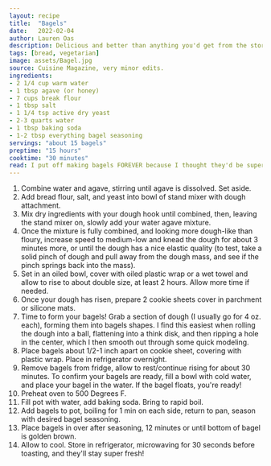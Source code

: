 ```yaml
---
layout: recipe
title:  "Bagels"
date:   2022-02-04
author: Lauren Oas
description: Delicious and better than anything you'd get from the store! 
tags: [bread, vegetarian]
image: assets/Bagel.jpg
source: Cuisine Magazine, very minor edits.
ingredients:
- 2 1/4 cup warm water
- 1 tbsp agave (or honey)
- 7 cups break flour
- 1 tbsp salt
- 1 1/4 tsp active dry yeast
- 2-3 quarts water
- 1 tbsp baking soda
- 1-2 tbsp everything bagel seasoning
servings: "about 15 bagels"
preptime: "15 hours"
cooktime: "30 minutes"
read: I put off making bagels FOREVER because I thought they'd be super difficult, but they're actually pretty easy, especially when you get a feel for it (it took me 2-3 tries to be confident in what I was doing). I subbed agave from the original recipe which calls for honey, because I always have agave on hand, and it seems to have no impact on flavor or bagel quality. This recipe does not call for proofing your yeast, but I did that the first couple times, just for peace of mind. To proof your yeast, set asside about half a cup of water and add yeast, then add to dry ingredients once your yeast "fizzes" and becomes foamy. FINAL NOTE: This can be a bit tough on your stand mixer, and if needed, you can finish your dough by kneading on a counter once ingredients come together.
---
```

1. Combine water and agave, stirring until agave is dissolved. Set aside.
2. Add bread flour, salt, and yeast into bowl of stand mixer with dough attachment.
3. Mix dry ingredients with your dough hook until combined, then, leaving the stand mixer on, slowly add your water agave mixture. 
4. Once the mixture is fully combined, and looking more dough-like than floury, increase speed to medium-low and knead the dough for about 3 minutes more, or until the dough has a nice elastic quality (to test, take a solid pinch of dough and pull away from the dough mass, and see if the pinch springs back into the mass).
5. Set in an oiled bowl, cover with oiled plastic wrap or a wet towel and allow to rise to about double size, at least 2 hours. Allow more time if needed. 
6. Once your dough has risen, prepare 2 cookie sheets cover in parchment or silicone mats. 
7. Time to form your bagels! Grab a section of dough (I usually go for 4 oz. each), forming them into bagels shapes. I find this easiest when rolling the dough into a ball, flattening into a think disk, and then ripping a hole in the center, which I then smooth out through some quick modeling. 
8. Place bagels about 1/2-1 inch apart on cookie sheet, covering with plastic wrap. Place in refrigerator overnight. 
9. Remove bagels from fridge, allow to rest/continue rising for about 30 minutes. To confirm your bagels are ready, fill a bowl with cold water, and place your bagel in the water. If the bagel floats, you're ready! 
10. Preheat oven to 500 Degrees F. 
11. Fill pot with water, add baking soda. Bring to rapid boil. 
12. Add bagels to pot, boiling for 1 min on each side, return to pan, season with desired bagel seasoning.
13. Place bagels in over after seasoning, 12 minutes or until bottom of bagel is golden brown. 
14. Allow to cool. Store in refrigerator, microwaving for 30 seconds before toasting, and they'll stay super fresh!
